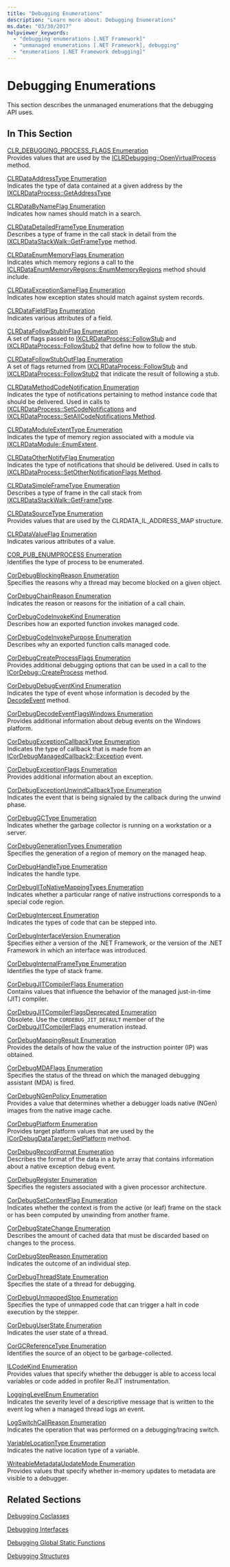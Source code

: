 ```yaml
---
title: "Debugging Enumerations"
description: "Learn more about: Debugging Enumerations"
ms.date: "03/30/2017"
helpviewer_keywords:
  - "debugging enumerations [.NET Framework]"
  - "unmanaged enumerations [.NET Framework], debugging"
  - "enumerations [.NET Framework debugging]"
---
```

# Debugging Enumerations

This section describes the unmanaged enumerations that the debugging API uses.

## In This Section

 [CLR_DEBUGGING_PROCESS_FLAGS Enumeration](clr-debugging-process-flags-enumeration.md)\
 Provides values that are used by the [ICLRDebugging::OpenVirtualProcess](iclrdebugging-openvirtualprocess-method.md) method.

 [CLRDataAddressType Enumeration](clrdataaddresstype-enumeration.md)\
 Indicates the type of data contained at a given address by the [IXCLRDataProcess::GetAddressType](ixclrdataprocess-getaddresstype-method.md)

 [CLRDataByNameFlag Enumeration](clrdatabynameflag-enumeration.md)\
 Indicates how names should match in a search.

 [CLRDataDetailedFrameType Enumeration](clrdatadetailedframetype-enumeration.md)\
 Describes a type of frame in the call stack in detail from the [IXCLRDataStackWalk::GetFrameType](ixclrdatastackwalk-getframetype-method.md) method.

 [CLRDataEnumMemoryFlags Enumeration](clrdataenummemoryflags-enumeration.md)\
 Indicates which memory regions a call to the [ICLRDataEnumMemoryRegions::EnumMemoryRegions](iclrdataenummemoryregions-enummemoryregions-method.md) method should include.

 [CLRDataExceptionSameFlag Enumeration](clrdataexceptionsameflag-enumeration.md)\
 Indicates how exception states should match against system records.

 [CLRDataFieldFlag Enumeration](clrdatafieldflag-enumeration.md)\
 Indicates various attributes of a field.

 [CLRDataFollowStubInFlag Enumeration](clrdatafollowstubinflag-enumeration.md)\
 A set of flags passed to [IXCLRDataProcess::FollowStub](ixclrdataprocess-followstub-method.md) and [IXCLRDataProcess::FollowStub2](ixclrdataprocess-followstub2-method.md) that define how to follow the stub.

 [CLRDataFollowStubOutFlag Enumeration](clrdatafollowstuboutflag-enumeration.md)\
 A set of flags returned from [IXCLRDataProcess::FollowStub](ixclrdataprocess-followstub-method.md) and [IXCLRDataProcess::FollowStub2](ixclrdataprocess-followstub2-method.md) that indicate the result of following a stub.

 [CLRDataMethodCodeNotification Enumeration](clrdatamethodcodenotification-enumeration.md)\
 Indicates the type of notifications pertaining to method instance code that should be delivered. Used in calls to [IXCLRDataProcess::SetCodeNotifications](ixclrdataprocess-setcodenotifications-method.md) and [IXCLRDataProcess::SetAllCodeNotifications Method](ixclrdataprocess-setallcodenotifications-method.md).

 [CLRDataModuleExtentType Enumeration](clrdatamoduleextenttype-enumeration.md)\
 Indicates the type of memory region associated with a module via [IXCLRDataModule::EnumExtent](ixclrdatamodule-enumextent-method.md).

 [CLRDataOtherNotifyFlag Enumeration](clrdataothernotifyflag-enumeration.md)\
 Indicates the type of notifications that should be delivered. Used in calls to [IXCLRDataProcess::SetOtherNotificationFlags Method](ixclrdataprocess-setothernotificationflags-method.md).

 [CLRDataSimpleFrameType Enumeration](clrdatasimpleframetype-enumeration.md)\
 Describes a type of frame in the call stack from [IXCLRDataStackWalk::GetFrameType](ixclrdatastackwalk-getframetype-method.md).

 [CLRDataSourceType Enumeration](clrdatasourcetype-enumeration.md)\
 Provides values that are used by the CLRDATA_IL_ADDRESS_MAP structure.

 [CLRDataValueFlag Enumeration](clrdatavalueflag-enumeration.md)\
 Indicates various attributes of a value.

 [COR_PUB_ENUMPROCESS Enumeration](cor-pub-enumprocess-enumeration.md)\
 Identifies the type of process to be enumerated.

 [CorDebugBlockingReason Enumeration](cordebugblockingreason-enumeration.md)\
 Specifies the reasons why a thread may become blocked on a given object.

 [CorDebugChainReason Enumeration](cordebugchainreason-enumeration.md)\
 Indicates the reason or reasons for the initiation of a call chain.

 [CorDebugCodeInvokeKind Enumeration](cordebugcodeinvokekind-enumeration.md)\
 Describes how an exported function invokes managed code.

 [CorDebugCodeInvokePurpose Enumeration](cordebugcodeinvokepurpose-enumeration.md)\
 Describes why an exported function calls managed code.

 [CorDebugCreateProcessFlags Enumeration](cordebugcreateprocessflags-enumeration.md)\
 Provides additional debugging options that can be used in a call to the [ICorDebug::CreateProcess](icordebug-createprocess-method.md) method.

 [CorDebugDebugEventKind Enumeration](cordebugdebugeventkind-enumeration.md)\
 Indicates the type of event whose information is decoded by the [DecodeEvent](icordebugprocess6-decodeevent-method.md) method.

 [CorDebugDecodeEventFlagsWindows Enumeration](cordebugdecodeeventflagswindows-enumeration.md)\
 Provides additional information about debug events on the Windows platform.

 [CorDebugExceptionCallbackType Enumeration](cordebugexceptioncallbacktype-enumeration.md)\
 Indicates the type of callback that is made from an [ICorDebugManagedCallback2::Exception](icordebugmanagedcallback2-exception-method.md) event.

 [CorDebugExceptionFlags Enumeration](cordebugexceptionflags-enumeration.md)\
 Provides additional information about an exception.

 [CorDebugExceptionUnwindCallbackType Enumeration](cordebugexceptionunwindcallbacktype-enumeration.md)\
 Indicates the event that is being signaled by the callback during the unwind phase.

 [CorDebugGCType Enumeration](cordebuggctype-enumeration.md)\
 Indicates whether the garbage collector is running on a workstation or a server.

 [CorDebugGenerationTypes Enumeration](cordebuggenerationtypes-enumeration.md)\
 Specifies the generation of a region of memory on the managed heap.

 [CorDebugHandleType Enumeration](cordebughandletype-enumeration.md)\
 Indicates the handle type.

 [CorDebugIlToNativeMappingTypes Enumeration](cordebugiltonativemappingtypes-enumeration.md)\
 Indicates whether a particular range of native instructions corresponds to a special code region.

 [CorDebugIntercept Enumeration](cordebugintercept-enumeration.md)\
 Indicates the types of code that can be stepped into.

 [CorDebugInterfaceVersion Enumeration](cordebuginterfaceversion-enumeration.md)\
 Specifies either a version of the .NET Framework, or the version of the .NET Framework in which an interface was introduced.

 [CorDebugInternalFrameType Enumeration](cordebuginternalframetype-enumeration.md)\
 Identifies the type of stack frame.

 [CorDebugJITCompilerFlags Enumeration](cordebugjitcompilerflags-enumeration.md)\
 Contains values that influence the behavior of the managed just-in-time (JIT) compiler.

 [CorDebugJITCompilerFlagsDeprecated Enumeration](cordebugjitcompilerflagsdeprecated-enumeration.md)\
 Obsolete. Use the `CORDEBUG_JIT_DEFAULT` member of the [CorDebugJITCompilerFlags](cordebugjitcompilerflags-enumeration.md) enumeration instead.

 [CorDebugMappingResult Enumeration](cordebugmappingresult-enumeration.md)\
 Provides the details of how the value of the instruction pointer (IP) was obtained.

 [CorDebugMDAFlags Enumeration](cordebugmdaflags-enumeration.md)\
 Specifies the status of the thread on which the managed debugging assistant (MDA) is fired.

 [CorDebugNGenPolicy Enumeration](cordebugngenpolicy-enumeration.md)\
 Provides a value that determines whether a debugger loads native (NGen) images from the native image cache.

 [CorDebugPlatform Enumeration](cordebugplatform-enumeration.md)\
 Provides target platform values that are used by the [ICorDebugDataTarget::GetPlatform](icordebugdatatarget-getplatform-method.md) method.

 [CorDebugRecordFormat Enumeration](cordebugrecordformat-enumeration.md)\
 Describes the format of the data in a byte array that contains information about a native exception debug event.

 [CorDebugRegister Enumeration](cordebugregister-enumeration.md)\
 Specifies the registers associated with a given processor architecture.

 [CorDebugSetContextFlag Enumeration](cordebugsetcontextflag-enumeration.md)\
 Indicates whether the context is from the active (or leaf) frame on the stack or has been computed by unwinding from another frame.

 [CorDebugStateChange Enumeration](cordebugstatechange-enumeration.md)\
 Describes the amount of cached data that must be discarded based on changes to the process.

 [CorDebugStepReason Enumeration](cordebugstepreason-enumeration.md)\
 Indicates the outcome of an individual step.

 [CorDebugThreadState Enumeration](cordebugthreadstate-enumeration.md)\
 Specifies the state of a thread for debugging.

 [CorDebugUnmappedStop Enumeration](cordebugunmappedstop-enumeration.md)\
 Specifies the type of unmapped code that can trigger a halt in code execution by the stepper.

 [CorDebugUserState Enumeration](cordebuguserstate-enumeration.md)\
 Indicates the user state of a thread.

 [CorGCReferenceType Enumeration](corgcreferencetype-enumeration.md)\
 Identifies the source of an object to be garbage-collected.

 [ILCodeKind Enumeration](ilcodekind-enumeration.md)\
 Provides values that specify whether the debugger is able to access local variables or code added in profiler ReJIT instrumentation.

 [LoggingLevelEnum Enumeration](logginglevelenum-enumeration.md)\
 Indicates the severity level of a descriptive message that is written to the event log when a managed thread logs an event.

 [LogSwitchCallReason Enumeration](logswitchcallreason-enumeration.md)\
 Indicates the operation that was performed on a debugging/tracing switch.

 [VariableLocationType Enumeration](variablelocationtype-enumeration.md)\
 Indicates the native location type of a variable.

 [WriteableMetadataUpdateMode Enumeration](writeablemetadataupdatemode-enumeration.md)\
 Provides values that specify whether in-memory updates to metadata are visible to a debugger.

## Related Sections

 [Debugging Coclasses](debugging-coclasses.md)

 [Debugging Interfaces](debugging-interfaces.md)

 [Debugging Global Static Functions](debugging-global-static-functions.md)

 [Debugging Structures](debugging-structures.md)
